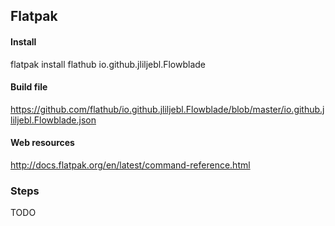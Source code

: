 ## Flatpak

#### Install
flatpak install flathub io.github.jliljebl.Flowblade

#### Build file
https://github.com/flathub/io.github.jliljebl.Flowblade/blob/master/io.github.jliljebl.Flowblade.json

#### Web resources
http://docs.flatpak.org/en/latest/command-reference.html

### Steps
TODO
